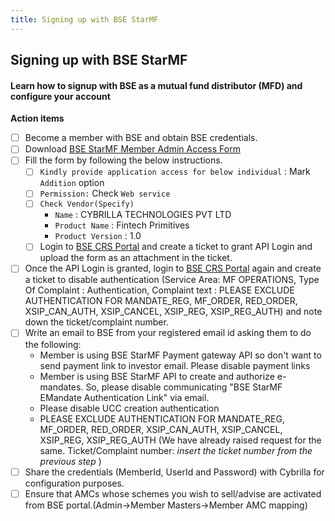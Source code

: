 ```yaml
---
title: Signing up with BSE StarMF
---
```

## Signing up with BSE StarMF
#### Learn how to signup with BSE as a mutual fund distributor (MFD) and configure your account

**Action items**
- [ ] Become a member with BSE and obtain BSE credentials.
- [ ] Download [BSE StarMF Member Admin Access Form](/going-live/BSE_StARMF_Member_Admin_Access_Forms.pdf ':ignore')
- [ ] Fill the form by following the below instructions.
   - [ ] `Kindly provide application access for below individual` : Mark `Addition` option
   - [ ] `Permission:` Check `Web service`
   - [ ] `Check Vendor(Specify)`
      - `Name` : CYBRILLA TECHNOLOGIES PVT LTD
      - `Product Name` : Fintech Primitives
      - `Product Version` : 1.0
  - [ ] Login to [BSE CRS Portal](https://bsecrs.bseindia.com/) and create a ticket to grant API Login and upload the form as an attachment in the ticket.
- [ ] Once the API Login is granted, login to [BSE CRS Portal](https://bsecrs.bseindia.com/) again and create a ticket to disable authentication (Service Area: MF OPERATIONS, Type Of Complaint : Authentication, Complaint text : PLEASE EXCLUDE AUTHENTICATION FOR MANDATE_REG, MF_ORDER, RED_ORDER, XSIP_CAN_AUTH, XSIP_CANCEL, XSIP_REG, XSIP_REG_AUTH) and note down the ticket/complaint number.
- [ ] Write an email to BSE from your registered email id asking them to do the following:
  - Member is using BSE StarMF Payment gateway API so don't want to send payment link to investor email. Please disable payment links
  - Member is using BSE StarMF API to create and authorize e-mandates. So, please disable communicating "BSE StarMF EMandate Authentication Link" via email.
  - Please disable UCC creation authentication
  - PLEASE EXCLUDE AUTHENTICATION FOR MANDATE_REG, MF_ORDER, RED_ORDER, XSIP_CAN_AUTH, XSIP_CANCEL, XSIP_REG, XSIP_REG_AUTH (We have already raised request for the same. Ticket/Complaint number: *insert the ticket number from the previous step* )
- [ ] Share the credentials (MemberId, UserId and Password) with Cybrilla for configuration purposes.
- [ ] Ensure that AMCs whose schemes you wish to sell/advise are activated from BSE portal.(Admin->Member Masters->Member AMC mapping)